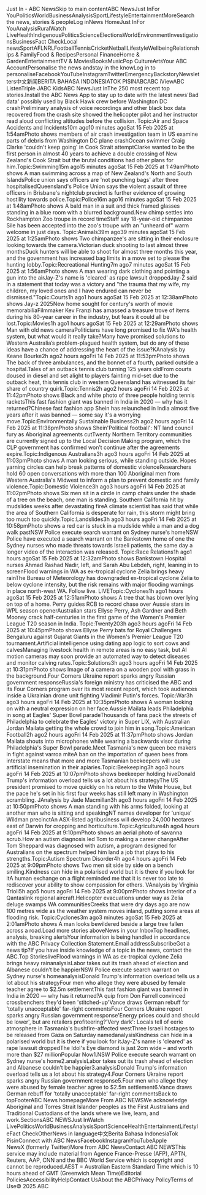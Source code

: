 Just In - ABC NewsSkip to main contentABC NewsJust InFor YouPoliticsWorldBusinessAnalysisSportLifestyleEntertainmentMoreSearch the news, stories & peopleLog inNews HomeJust InFor YouAnalysisRuralWatch LiveHealthIndigenousPoliticsScienceElectionsWorldEnvironmentInvestigationsBusinessFact CheckLocal newsSportAFLNRLFootballTennisCricketNetballLifestyleWellbeingRelationships & FamilyFood & RecipesPersonal FinanceHome & GardenEntertainmentTV & MoviesBooksMusicPop CultureArtsYour ABC AccountPersonalise the news andstay in the knowLog in to personaliseFacebookYouTubeInstagramTwitterEmergencyBackstoryNewsletters中文新闻BERITA BAHASA INDONESIATOK PISINABCABC iViewABC ListenTriple JABC KidsABC NewsJust InThe 250 most recent top stories.Install the ABC News App to stay up to date with the latest news'Bad data' possibly used by Black Hawk crew before Washington DC crashPreliminary analysis of voice recordings and other black box data recovered from the crash site showed the helicopter pilot and her instructor read aloud conflicting altitudes before the collision. Topic:Air and Space Accidents and Incidents10m ago10 minutes agoSat 15 Feb 2025 at 1:54amPhoto shows members of air crash investigation team in US examine parts of debris from Washington DC plane crashOcean swimmer Craig Clarke 'couldn't keep going' in Cook Strait attemptClarke wanted to be the first person in almost 40 years to achieve a double crossing of New Zealand's Cook Strait but the brutal conditions had other plans for him.Topic:Swimming15m ago15 minutes agoSat 15 Feb 2025 at 1:49amPhoto shows A man swimming across a map of New Zealand's North and South IslandsPolice union says officers are 'not punching bags' after three hospitalisedQueensland's Police Union says the violent assault of three officers in Brisbane's nightclub precinct is further evidence of growing hostility towards police.Topic:Police16m ago16 minutes agoSat 15 Feb 2025 at 1:48amPhoto shows A bald man in a suit and thick framed glasses standing in a blue room with a blurred background.New chimp settles into Rockhampton Zoo troupe in record timeStaff say 18-year-old chimpanzee Sile has been accepted into the zoo's troupe with an "unheard of" warm welcome in just days. Topic:Animals39m ago39 minutes agoSat 15 Feb 2025 at 1:25amPhoto shows Two chimpanzee's are sitting in their enclosure looking towards the camera.Victorian duck shooting to last almost three monthsDuck hunters will be able to shoot for almost three months this year, and the government has increased bag limits in a move set to please the hunting lobby.Topic:Recreational Hunting7m ago7 minutes agoSat 15 Feb 2025 at 1:56amPhoto shows A man wearing dark clothing and pointing a gun into the airJay-Z's name is 'cleared' as rape lawsuit droppedJay-Z said in a statement that today was a victory and "the trauma that my wife, my children, my loved ones and I have endured can never be dismissed."Topic:Courts1h ago1 hours agoSat 15 Feb 2025 at 12:38amPhoto shows Jay-z 2025New home sought for century's worth of movie memorabiliaFilmmaker Kev Franzi has amassed a treasure trove of items during his 80-year career in the industry, but fears it could all be lost.Topic:Movies1h ago1 hours agoSat 15 Feb 2025 at 12:29amPhoto shows Man with old news cameraPoliticians have long promised to fix WA's health system, but what would it really take?Many have promised solutions to Western Australia’s problem-plagued health system, but do any of these ideas have a chance of addressing the heart of the issue?KAnalysis by Keane Bourke2h ago2 hours agoFri 14 Feb 2025 at 11:53pmPhoto shows The back of three ambulances, and the bonnet of a fourth, parked outside a hospital.Tales of an outback tennis club turning 125 years oldFrom courts doused in diesel and set alight to players fainting mid-set due to the outback heat, this tennis club in western Queensland has witnessed its fair share of country quirk.Topic:Tennis2h ago2 hours agoFri 14 Feb 2025 at 11:42pmPhoto shows Black and white photo of three people holding tennis racketsThis fast fashion giant was banned in India in 2020 — why has it returned?Chinese fast fashion app Shein has relaunched in India almost five years after it was banned — some say it's a worrying move.Topic:Environmentally Sustainable Business2h ago2 hours agoFri 14 Feb 2025 at 11:38pmPhoto shows Shein'Political football': NT land council fury as Aboriginal agreements cutTwenty Northern Territory communities are currently signed up to the Local Decision Making program, which the CLP government has confirmed won’t continue after the agreements expire.Topic:Indigenous Australians3h ago3 hours agoFri 14 Feb 2025 at 11:03pmPhoto shows A man looking serious, while standing outside. Hopes yarning circles can help break patterns of domestic violenceResearchers hold 60 open conversations with more than 100 Aboriginal men from Western Australia's Midwest to inform a plan to prevent domestic and family violence.Topic:Domestic Violence3h ago3 hours agoFri 14 Feb 2025 at 11:02pmPhoto shows Six men sit in a circle in camp chairs under the shade of a tree on the beach, one man is standing. Southern California hit by mudslides weeks after devastating fireA climate scientist has said that while the area of Southern California is desperate for rain, this storm might bring too much too quickly.Topic:Landslides3h ago3 hours agoFri 14 Feb 2025 at 10:58pmPhoto shows a red car is stuck in a mudslide while a man and a dog walk pastNSW Police execute search warrant on Sydney nurse's homeNSW Police have executed a search warrant on the Bankstown home of one the Sydney nurses who made threats towards Israeli patients, the same day a longer video of the interaction was released. Topic:Race Relations1h ago1 hours agoSat 15 Feb 2025 at 12:32amPhoto shows Bankstown Hospital nurses Ahmad Rashad Nadir, left, and Sarah Abu Lebdeh, right, leaning in to screenFlood warnings in WA as ex-tropical cyclone Zelia brings heavy rainThe Bureau of Meteorology has downgraded ex-tropical cyclone Zelia to below cyclone intensity, but the risk remains with major flooding warnings in place north-west WA. Follow live. LIVETopic:Cyclones1h ago1 hours agoSat 15 Feb 2025 at 12:51amPhoto shows A tree that has blown over lying on top of a home. Perry guides RCB to record chase over Aussie stars in WPL season openerAustralian stars Ellyse Perry, Ash Gardner and Beth Mooney crack half-centuries in the first game of the Women's Premier League T20 season in India. Topic:Twenty203h ago3 hours agoFri 14 Feb 2025 at 10:45pmPhoto shows Ellyse Perry bats for Royal Challengers Bengaluru against Gujarat Giants in the Women's Premier League T20 tournament.Artificial intelligence using dating app logic to sort cows and calvesManaging livestock health in remote areas is no easy task, but AI motion cameras may soon provide an automated way to detect diseases and monitor calving rates.Topic:Solutions3h ago3 hours agoFri 14 Feb 2025 at 10:31pmPhoto shows Image of a camera on a wooden pool with grass in the background.Four Corners Ukraine report sparks angry Russian government responseRussia's foreign ministry has criticised the ABC and its Four Corners program over its most recent report, which took audiences inside a Ukrainian drone unit fighting Vladimir Putin's forces. Topic:War3h ago3 hours agoFri 14 Feb 2025 at 10:35pmPhoto shows A woman looking on with a neutral expression on her face.Aussie Mailata leads Philadelphia in song at Eagles' Super Bowl paradeThousands of fans pack the streets of Philadelphia to celebrate the Eagles' victory in Super LIX, with Australian Jordan Mailata getting the whole crowd to join him in song.Topic:American Football2h ago2 hours agoFri 14 Feb 2025 at 11:37pmPhoto shows Jordan Mailata shouts into microphones while wearing a backwards visor during Philadelphia's Super Bowl parade.Meet Tasmania's new queen bee makers in fight against varroa miteA ban on the importation of queen bees from interstate means that more and more Tasmanian beekeepers will use artificial insemination in their apiaries.Topic:Beekeeping3h ago3 hours agoFri 14 Feb 2025 at 10:07pmPhoto shows beekeeper holding hiveDonald Trump's information overload tells us a lot about his strategyThe US president promised to move quickly on his return to the White House, but the pace he's set in his first four weeks has still left many in Washington scrambling. JAnalysis by Jade Macmillan3h ago3 hours agoFri 14 Feb 2025 at 10:50pmPhoto shows A man standing with his arms folded, looking at another man who is sitting and speakingNT names developer for 'unique' Wildman precinctAn ASX-listed agribusiness will develop 24,000 hectares east of Darwin for cropping and horticulture.Topic:Agriculture4h ago4 hours agoFri 14 Feb 2025 at 9:10pmPhoto shows an aerial photo of savanna scrub.How an autism diagnosis led Tom to making a career changeAfter Tom Sheppard was diagnosed with autism, a program designed for Australians on the spectrum helped him land a job that plays to his strengths.Topic:Autism Spectrum Disorder4h ago4 hours agoFri 14 Feb 2025 at 9:09pmPhoto shows Two men sit side by side on a bench smiling.Kindness can hide in a polarised world but it is there if you look for itA human exchange on a flight reminded me that it is never too late to rediscover your ability to show compassion for others. VAnalysis by Virginia Trioli5h ago5 hours agoFri 14 Feb 2025 at 9:00pmPhoto shows Interior of a Qantaslink regional aircraft.Helicopter evacuations under way as Zelia deluge swamps WA communitiesCreeks that were dry days ago are now 100 metres wide as the weather system moves inland, putting some areas at flooding risk. Topic:Cyclones3m ago3 minutes agoSat 15 Feb 2025 at 2:01amPhoto shows A man looks bewildered beside a large tree fallen across a road.Load more stories aboveNews in your InboxTop headlines, analysis, breaking alertsYour information is being handled in accordance with the ABC Privacy Collection Statement.Email addressSubscribeGot a news tip?If you have inside knowledge of a topic in the news, contact the ABC.Top StoriesliveFlood warnings in WA as ex-tropical cyclone Zelia brings heavy rainanalysisLabor takes out its trash ahead of election and Albanese couldn’t be happierNSW Police execute search warrant on Sydney nurse's homeanalysisDonald Trump's information overload tells us a lot about his strategyFour men who allege they were abused by female teacher agree to $2.5m settlementThis fast fashion giant was banned in India in 2020 — why has it returned?A quip from Don Farrell convinced crossbenchers they'd been 'stitched-up'Vance draws German rebuff for 'totally unacceptable' far-right commentsFour Corners Ukraine report sparks angry Russian government response'Energy prices could and should be lower', but are retailers profiteering?'Very dark': Locals tell of eerie atmosphere in Tasmania's bushfire-affected westThree Israeli hostages to be released from Gaza on Saturday namedanalysisKindness can hide in a polarised world but it is there if you look for itJay-Z's name is 'cleared' as rape lawsuit droppedThe Idol's Eye diamond is just 2cm wide – and worth more than $27 millionPopular Now1.NSW Police execute search warrant on Sydney nurse's home2.analysisLabor takes out its trash ahead of election and Albanese couldn’t be happier3.analysisDonald Trump's information overload tells us a lot about his strategy4.Four Corners Ukraine report sparks angry Russian government response5.Four men who allege they were abused by female teacher agree to $2.5m settlement6.Vance draws German rebuff for 'totally unacceptable' far-right commentsBack to topFooterABC News homepageMore From ABC NEWSWe acknowledge Aboriginal and Torres Strait Islander peoples as the First Australians and Traditional Custodians of the lands where we live, learn, and work.SectionsABC NEWSJust InWatch LivePoliticsWorldBusinessAnalysisSportScienceHealthEntertainmentLifestyleFact CheckOtherNews in language中文Berita Bahasa IndonesiaTok PisinConnect with ABC NewsFacebookInstagramYouTubeApple NewsX (formerly Twitter)More from ABC NewsContact ABC NEWSThis service may include material from Agence France-Presse (AFP), APTN, Reuters, AAP, CNN and the BBC World Service which is copyright and cannot be reproduced.AEST = Australian Eastern Standard Time which is 10 hours ahead of GMT (Greenwich Mean Time)Editorial PoliciesAccessibilityHelpContact UsAbout the ABCPrivacy PolicyTerms of Use© 2025 ABC